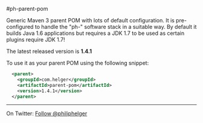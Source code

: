 #ph-parent-pom

Generic Maven 3 parent POM with lots of default configuration.
It is pre-configured to handle the "ph-" software stack in a suitable way.
By default it builds Java 1.6 applications but requires a JDK 1.7 to be used as certain plugins require JDK 1.7! 

The latest released version is **1.4.1**

To use it as your parent POM using the following snippet:
```xml
  <parent>
    <groupId>com.helger</groupId>
    <artifactId>parent-pom</artifactId>
    <version>1.4.1</version>
  </parent>
```

---

On Twitter: <a href="https://twitter.com/philiphelger">Follow @philiphelger</a>
